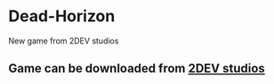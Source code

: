# Dead-Horizon
New game from 2DEV studios

## Game can be downloaded from [2DEV studios](https://dev2studios.herokuapp.com/)

[](https://drive.google.com/uc?id=1_9bzuXqeT6_jbI7r44-D-VaU8zw2DZ51)
